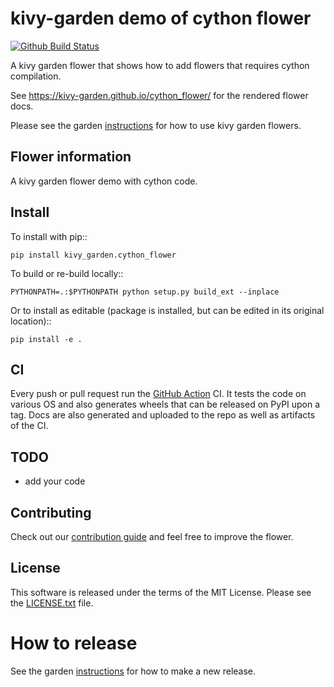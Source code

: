 kivy-garden demo of cython flower
==================================

[![Github Build Status](https://github.com/kivy-garden/cython_flower/workflows/Garden%20flower/badge.svg)](https://github.com/kivy-garden/cython_flower/actions)

A kivy garden flower that shows how to add flowers that requires cython compilation.

See https://kivy-garden.github.io/cython_flower/ for the rendered flower docs.

Please see the garden [instructions](https://kivy-garden.github.io) for how to use kivy garden flowers.

Flower information
-------------------

A kivy garden flower demo with cython code.

Install
---------

To install with pip::

    pip install kivy_garden.cython_flower

To build or re-build locally::

    PYTHONPATH=.:$PYTHONPATH python setup.py build_ext --inplace

Or to install as editable (package is installed, but can be edited in its original location)::

    pip install -e .

CI
--

Every push or pull request run the [GitHub Action](https://github.com/kivy-garden/flower/actions) CI.
It tests the code on various OS and also generates wheels that can be released on PyPI upon a
tag. Docs are also generated and uploaded to the repo as well as artifacts of the CI.

TODO
-------

* add your code

Contributing
--------------

Check out our [contribution guide](CONTRIBUTING.md) and feel free to improve the flower.

License
---------

This software is released under the terms of the MIT License.
Please see the [LICENSE.txt](LICENSE.txt) file.

How to release
===============

See the garden [instructions](https://kivy-garden.github.io/#makingareleaseforyourflower) for how to make a new release.
